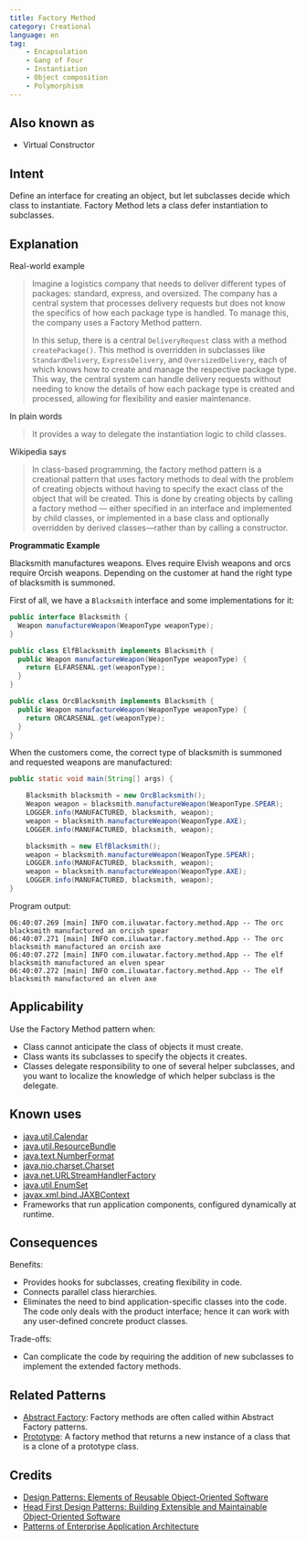 ```yaml
---
title: Factory Method
category: Creational
language: en
tag:
    - Encapsulation
    - Gang of Four
    - Instantiation
    - Object composition
    - Polymorphism
---
```


## Also known as

* Virtual Constructor

## Intent

Define an interface for creating an object, but let subclasses decide which class to instantiate. Factory Method lets a class defer instantiation to subclasses.

## Explanation

Real-world example

> Imagine a logistics company that needs to deliver different types of packages: standard, express, and oversized. The company has a central system that processes delivery requests but does not know the specifics of how each package type is handled. To manage this, the company uses a Factory Method pattern.
>
> In this setup, there is a central `DeliveryRequest` class with a method `createPackage()`. This method is overridden in subclasses like `StandardDelivery`, `ExpressDelivery`, and `OversizedDelivery`, each of which knows how to create and manage the respective package type. This way, the central system can handle delivery requests without needing to know the details of how each package type is created and processed, allowing for flexibility and easier maintenance.

In plain words

> It provides a way to delegate the instantiation logic to child classes.

Wikipedia says

> In class-based programming, the factory method pattern is a creational pattern that uses factory methods to deal with the problem of creating objects without having to specify the exact class of the object that will be created. This is done by creating objects by calling a factory method — either specified in an interface and implemented by child classes, or implemented in a base class and optionally overridden by derived classes—rather than by calling a constructor.

**Programmatic Example**

Blacksmith manufactures weapons. Elves require Elvish weapons and orcs require Orcish weapons. Depending on the customer at hand the right type of blacksmith is summoned.

First of all, we have a `Blacksmith` interface and some implementations for it:

```java
public interface Blacksmith {
  Weapon manufactureWeapon(WeaponType weaponType);
}

public class ElfBlacksmith implements Blacksmith {
  public Weapon manufactureWeapon(WeaponType weaponType) {
    return ELFARSENAL.get(weaponType);
  }
}

public class OrcBlacksmith implements Blacksmith {
  public Weapon manufactureWeapon(WeaponType weaponType) {
    return ORCARSENAL.get(weaponType);
  }
}
```

When the customers come, the correct type of blacksmith is summoned and requested weapons are manufactured:

```java
public static void main(String[] args) {

    Blacksmith blacksmith = new OrcBlacksmith();
    Weapon weapon = blacksmith.manufactureWeapon(WeaponType.SPEAR);
    LOGGER.info(MANUFACTURED, blacksmith, weapon);
    weapon = blacksmith.manufactureWeapon(WeaponType.AXE);
    LOGGER.info(MANUFACTURED, blacksmith, weapon);

    blacksmith = new ElfBlacksmith();
    weapon = blacksmith.manufactureWeapon(WeaponType.SPEAR);
    LOGGER.info(MANUFACTURED, blacksmith, weapon);
    weapon = blacksmith.manufactureWeapon(WeaponType.AXE);
    LOGGER.info(MANUFACTURED, blacksmith, weapon);
}
```

Program output:
```
06:40:07.269 [main] INFO com.iluwatar.factory.method.App -- The orc blacksmith manufactured an orcish spear
06:40:07.271 [main] INFO com.iluwatar.factory.method.App -- The orc blacksmith manufactured an orcish axe
06:40:07.272 [main] INFO com.iluwatar.factory.method.App -- The elf blacksmith manufactured an elven spear
06:40:07.272 [main] INFO com.iluwatar.factory.method.App -- The elf blacksmith manufactured an elven axe
```

## Applicability

Use the Factory Method pattern when:

* Class cannot anticipate the class of objects it must create.
* Class wants its subclasses to specify the objects it creates.
* Classes delegate responsibility to one of several helper subclasses, and you want to localize the knowledge of which helper subclass is the delegate.

## Known uses

* [java.util.Calendar](http://docs.oracle.com/javase/8/docs/api/java/util/Calendar.html#getInstance--)
* [java.util.ResourceBundle](http://docs.oracle.com/javase/8/docs/api/java/util/ResourceBundle.html#getBundle-java.lang.String-)
* [java.text.NumberFormat](http://docs.oracle.com/javase/8/docs/api/java/text/NumberFormat.html#getInstance--)
* [java.nio.charset.Charset](http://docs.oracle.com/javase/8/docs/api/java/nio/charset/Charset.html#forName-java.lang.String-)
* [java.net.URLStreamHandlerFactory](http://docs.oracle.com/javase/8/docs/api/java/net/URLStreamHandlerFactory.html#createURLStreamHandler-java.lang.String-)
* [java.util.EnumSet](https://docs.oracle.com/javase/8/docs/api/java/util/EnumSet.html#of-E-)
* [javax.xml.bind.JAXBContext](https://docs.oracle.com/javase/8/docs/api/javax/xml/bind/JAXBContext.html#createMarshaller--)
* Frameworks that run application components, configured dynamically at runtime.

## Consequences

Benefits:

* Provides hooks for subclasses, creating flexibility in code.
* Connects parallel class hierarchies.
* Eliminates the need to bind application-specific classes into the code. The code only deals with the product interface; hence it can work with any user-defined concrete product classes.

Trade-offs:

* Can complicate the code by requiring the addition of new subclasses to implement the extended factory methods.

## Related Patterns

* [Abstract Factory](https://java-design-patterns.com/patterns/abstract-factory/): Factory methods are often called within Abstract Factory patterns.
* [Prototype](https://java-design-patterns.com/patterns/prototype/): A factory method that returns a new instance of a class that is a clone of a prototype class.

## Credits

* [Design Patterns: Elements of Reusable Object-Oriented Software](https://amzn.to/3w0Rk5y)
* [Head First Design Patterns: Building Extensible and Maintainable Object-Oriented Software](https://amzn.to/3UpTLrG)
* [Patterns of Enterprise Application Architecture](https://amzn.to/4b2ZxoM)
